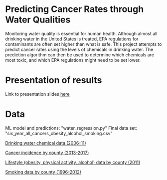 # **Predicting Cancer Rates through Water Qualities**


Monitoring water quality is essential for human health. Although almost all drinking water in the United States is treated, EPA regulations for contaminants are often set higher than what is safe. This project attempts to predict cancer rates using the levels of chemicals in drinking water. The prediction algorithm can then be used to determine which chemicals are most toxic, and which EPA regulations might need to be set lower.  

# Presentation of results 
Link to presentation slides [here](https://docs.google.com/presentation/d/19mxmMdp2nW6TfFDIm3qp8yS9gvg0RnwA7YEnc0Dng-I/edit#slide=id.ge97a2c2489_1_11955)


# Data
ML model and predictions: "water_regression.py"
Final data set: "six_year_all_cancers_obesity_alcohol_smoking.csv" 
  
[Drinking water chemical data (2006-11)](https://www.epa.gov/dwsixyearreview/six-year-review-3-compliance-monitoring-data-2006-2011)  
   
[Cancer incidence by county (2013-2017)](https://gis.cancer.gov/canceratlas/tableview/?d=1&a=2&r=1&s=1)     
   
[Lifestyle (obesity, physical activity, alcohol) data by county (2011)](http://www.healthdata.org/us-health/data-download)    
   
[Smoking data by county (1996-2012)](http://ghdx.healthdata.org/record/ihme-data/united-states-smoking-prevalence-county-1996-2012)  



